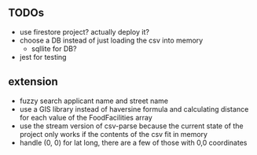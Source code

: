 ## TODOs

- use firestore project? actually deploy it?
- choose a DB instead of just loading the csv into memory
  - sqllite for DB?
- jest for testing

## extension

- fuzzy search applicant name and street name
- use a GIS library instead of haversine formula and calculating distance for each value of the FoodFacilities array
- use the stream version of csv-parse because the current state of the project only works if the contents of the csv fit in memory
- handle (0, 0) for lat long, there are a few of those with 0,0 coordinates
